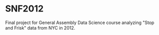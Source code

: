 SNF2012
=======

Final project for General Assembly Data Science course analyzing "Stop and Frisk" data from NYC in 2012. 
